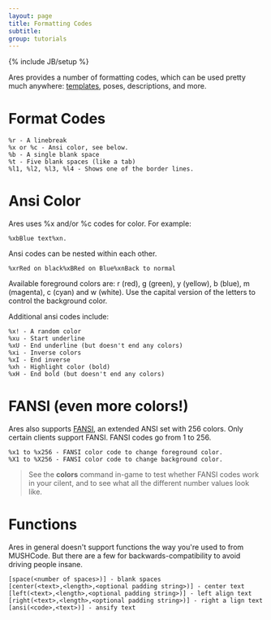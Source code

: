 ```yaml
---
layout: page
title: Formatting Codes
subtitle: 
group: tutorials
---
```

{% include JB/setup %}

Ares provides a number of formatting codes, which can be used pretty much anywhere: [templates]({{site.siteroot}}tutorials/templates.html), poses, descriptions, and more.

# Format Codes

    %r - A linebreak
    %x or %c - Ansi color, see below.
    %b - A single blank space
    %t - Five blank spaces (like a tab)
    %l1, %l2, %l3, %l4 - Shows one of the border lines.

# Ansi Color

Ares uses %x and/or %c codes for color.  For example:  

    %xbBlue text%xn.

Ansi codes can be nested within each other.  

    %xrRed on black%xBRed on Blue%xnBack to normal

Available foreground colors are:  r (red), g (green), y (yellow), b (blue), m (magenta), c (cyan) and w (white).   Use the capital version of the letters to control the background color.

Additional ansi codes include:

    %x! - A random color
    %xu - Start underline
    %xU - End underline (but doesn't end any colors)
    %xi - Inverse colors
    %xI - End inverse
    %xh - Highlight color (bold)
    %xH - End bold (but doesn't end any colors)

# FANSI (even more colors!)

Ares also supports [FANSI](http://fansi.org/Index.aspx), an extended ANSI set with 256 colors.  Only certain clients support FANSI.  FANSI codes go from 1 to 256.

    %x1 to %x256 - FANSI color code to change foreground color.
    %X1 to %X256 - FANSI color code to change background color.
    
> See the **colors** command in-game to test whether FANSI codes work in your cilent, and to see what all the different number values look like.

# Functions

Ares in general doesn't support functions the way you're used to from MUSHCode.  But there are a few for backwards-compatibility to avoid driving people insane.

    [space(<number of spaces>)] - blank spaces
    [center(<text>,<length>,<optional padding string>)] - center text
    [left(<text>,<length>,<optional padding string>)] - left align text
    [right(<text>,<length>,<optional padding string>)] - right a lign text
    [ansi(<code>,<text>)] - ansify text
